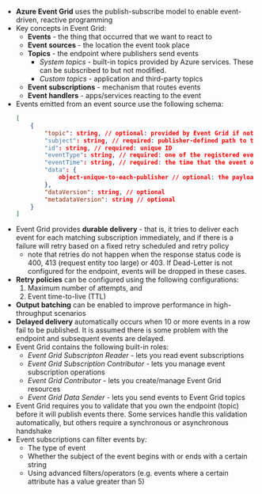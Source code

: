- **Azure Event Grid** uses the publish-subscribe model to enable event-driven, reactive programming
- Key concepts in Event Grid:
    - **Events** - the thing that occurred that we want to react to
    - **Event sources** - the location the event took place
    - **Topics** - the endpoint where publishers send events
        - *System topics* - built-in topics provided by Azure services. These can be subscribed to but not modified. 
        - *Custom topics* - application and third-party topics
    - **Event subscriptions** - mechanism that routes events
    - **Event handlers** - apps/services reacting to the event
- Events emitted from an event source use the following schema:
    ```json
    [
        {
            "topic": string, // optional: provided by Event Grid if not provided in request
            "subject": string, // required: publisher-defined path to the event subject 
            "id": string, // required: unique ID
            "eventType": string, // required: one of the registered event types for this source
            "eventTime": string, // required: the time that the event occurred
            "data": {
                object-unique-to-each-publisher // optional: the payload containing event details
            },
            "dataVersion": string, // optional
            "metadataVersion": string // optional
        }
    ]
    ```
- Event Grid provides **durable delivery** - that is, it tries to deliver each event for each matching subscription immediately, and if there is a failure will retry based on a fixed retry scheduled and retry policy 
    - note that retries do not happen when the response status code is 400, 413 (request entity too large) or 403. If Dead-Letter is not configured for the endpoint, events will be dropped in these cases.
- **Retry policies** can be configured using the following configurations:
    1. Maximum number of attempts, and
    2. Event time-to-live (TTL)
- **Output batching** can be enabled to improve performance in high-throughput scenarios
- **Delayed delivery** automatically occurs when 10 or more events in a row fail to be published. It is assumed there is some problem with the endpoint and subsequent events are delayed.
- Event Grid contains the following built-in roles:
    - *Event Grid Subscripton Reader* - lets you read event subscriptions
    - *Event Grid Subscription Contributor* - lets you manage event subscription operations
    - *Event Grid Contributor* - lets you create/manage Event Grid resources
    - *Event Grid Data Sender* - lets you send events to Event Grid topics
- Event Grid requires you to validate that you own the endpoint (topic) before it will publish events there. Some services handle this validation automatically, but others require a synchronous or asynchronous handshake
- Event subscriptions can filter events by:
    - The type of event
    - Whether the subject of the event begins with or ends with a certain string
    - Using advanced filters/operators (e.g. events where a certain attribute has a value greater than 5)